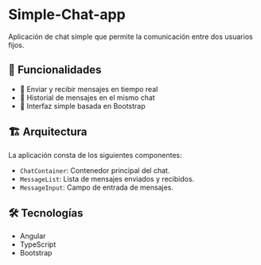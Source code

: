 # Simple-Chat-app

Aplicación de chat simple que permite la comunicación entre dos usuarios fijos.

## 🚀 Funcionalidades

- 📝 Enviar y recibir mensajes en tiempo real
- 📜 Historial de mensajes en el mismo chat
- 🎨 Interfaz simple basada en Bootstrap

## 🏗️ Arquitectura

La aplicación consta de los siguientes componentes:
- `ChatContainer`: Contenedor principal del chat.
- `MessageList`: Lista de mensajes enviados y recibidos.
- `MessageInput`: Campo de entrada de mensajes.

## 🛠️ Tecnologías

- Angular
- TypeScript
- Bootstrap
